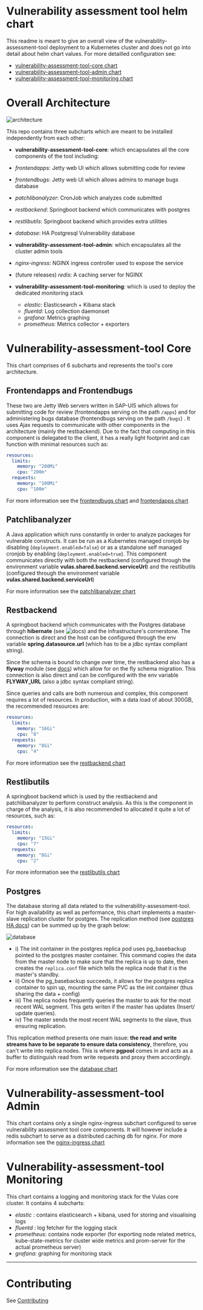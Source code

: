 # Vulnerability assessment tool helm chart

This readme is meant to give an overall view of the vulnerability-assessment-tool deployment to a Kubernetes cluster and does not go into detail about helm chart values.
For more detailled configuration see:
-   [vulnerability-assessment-tool-core chart](vulnerability-assessment-tool-core/README.md)
-   [vulnerability-assessment-tool-admin chart](vulnerability-assessment-tool-admin/README.md)
-   [vulnerability-assessment-tool-monitoring chart](vulnerability-assessment-tool-monitoring/README.md)

# Overall Architecture

![architecture](docs/media/overall_architecture.png)

This repo contains three subcharts which are meant to be installed independently from each other:
-   **vulnerability-assessment-tool-core**: which encapsulates all the core components of the tool including:  
  - *frontendapps*: Jetty web UI which allows submitting code for review
  - *frontendbugs*: Jetty web UI which allows admins to manage bugs database
  - *patchlibanalyzer*: CronJob which analyzes code submitted
  - *restbackend*: Springboot backend which communicates with postgres
  - *restlibutils*: Springboot backend which provides extra utilities
  - *database*: HA Postgresql Vulnerability database

-   **vulnerability-assessment-tool-admin**: which encapsulates all the cluster admin tools
  - *nginx-ingress*: NGINX ingress controller used to expose the service
  - (future releases) *redis*: A caching server for NGINX

- **vulnerability-assessment-tool-monitoring**: which is used to deploy the dedicated monitoring stack
  - *elastic*: Elasticsearch + Kibana stack
  - *fluentd*: Log collection daemonset
  - *grafana*: Metrics graphing
  - *prometheus*: Metrics collector + exporters


# Vulnerability-assessment-tool Core
This chart comprises of 6 subcharts and represents the tool's core architecture.

## Frontendapps and Frontendbugs
These two are Jetty Web servers written in SAP-UI5 which allows for submitting code for review (frontendapps serving on the path `/apps`) and for administering bugs database (frontendbugs serving on the path `/bugs`) . It uses Ajax requests to communicate with other components in the architecture (mainly the restbackend). Due to the fact that computing in this component is delegated to the client, it has a really light footprint and can function with minimal resources such as:
```yaml
resources:
  limits:
    memory: "200Mi"
    cpu: "200m"
  requests:
    memory: "100Mi"
    cpu: "100m"
```

For more information see the [frontendbugs chart](vulnerability-assessment-tool-core/charts/frontendbugs) and [frontendapps chart](vulnerability-assessment-tool-core/charts/frontendapps)

## Patchlibanalyzer
A Java application which runs constantly in order to analyze packages for vulnerable constructs. It can be run as a Kubernetes managed cronjob by disabling (`deployment.enabled=false`) or as a standalone self managed cronjob by enabling (`deployment.enabled=true`). This component communicates directly with both the restbackend (configured through the environment variable **vulas.shared.backend.serviceUrl**) and the restlibutils (configured through the environment variable **vulas.shared.backend.serviceUrl**)

For more information see the [patchlibanalyzer chart](vulnerability-assessment-tool-core/charts/patchlibanalyzer)

## Restbackend
A springboot backend which communicates with the Postgres database through **hibernate** (see ![docs](https://hibernate.org/)) and the infrastructure's cornerstone. The connection is direct and the host can be configured through the env variable **spring.datasource.url** (which has to be a jdbc syntax compliant string).

Since the schema is bound to change over time, the restbackend also has a **flyway** module (see [docs](https://flywaydb.org/)) which allow for on the fly schema migration. This connection is also direct and can be configured with the env variable **FLYWAY_URL** (also a jdbc syntax compliant string).

Since queries and calls are both numerous and complex, this component requires a lot of resources. In production, with a data load of about 300GB, the recommended resources are:
```yaml
resources:
  limits:
    memory: "16Gi"
    cpu: "8"
  requests:
    memory: "8Gi"
    cpu: "4"
```

For more information see the [restbackend chart](vulnerability-assessment-tool-core/charts/restbackend)

## Restlibutils
A springboot backend which is used by the restbackend and patchlibanalyzer to perform construct analysis. As this is the component in charge of the analysis, it is also recommended to allocated it quite a lot of resources, such as:
```yaml
resources:
  limits:
    memory: "15Gi"
    cpu: "7"
  requests:
    memory: "8Gi"
    cpu: "2"
```

For more information see the [restlibutils chart](vulnerability-assessment-tool-core/charts/restlibutils)

## Postgres

The database storing all data related to the vulnerability-assessment-tool. For high availability as well as performance, this chart implements a master-slave replication cluster for postgres. The replication method (see [postgres HA docs](https://www.postgresql.org/docs/current/high-availability.html)) can be summed up by the graph below:

![database](docs/media/postgres.png)

-   i) The init container in the postgres replica pod uses pg_basebackup pointed to the postgres master container. This command copies the data from the master node to make sure that the replica is up to date, then creates the `replica.conf` file which tells the replica node that it is the master's standby.
-   ii) Once the pg_basebackup succeeds, it allows for the postgres replica container to spin up, mounting the same PVC as the init container (thus sharing the data + config)
-   iii) The replica nodes frequently queries the master to ask for the most recent WAL segment. This gets writen if the master has updates (Insert/ update queries).
-   iv) The master sends the most recent WAL segments to the slave, thus ensuring replication.

This replication method presents one main issue: **the read and write streams have to be separate to ensure data consistency**, therefore, you can't write into replica nodes. This is where **pgpool** comes in and acts as a buffer to distinguish read from write requests and proxy them accordingly.

For more information see the [database chart](vulnerability-assessment-tool-core/charts/database)


# Vulnerability-assessment-tool Admin
This chart contains only a single nginx-ingress subchart configured to serve vulnerability assessment tool core components. It will however include a redis subchart to serve as a distributed caching db for nginx.
For more information see the [nginx-ingress chart](vulnerability-assessment-tool-admin/charts/nginx-ingress)

# Vulnerability-assessment-tool Monitoring
This chart contains a logging and monitoring stack for the Vulas core cluster. It contains 4 subcharts:
-   *elastic* : contains elasticsearch + kibana, used for storing and visualising logs
-   *fluentd* : log fetcher for the logging stack
-   *prometheus*: contains node exporter (for exporting node related metrics, kube-state-metrics for cluster wide metrics and prom-server for the actual prometheus server)
-   *grafana*: graphing for monitoring stack


---
# Contributing
See [Contributing](docs/Contributing.md)
